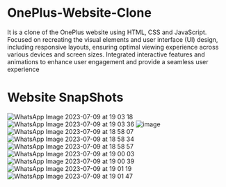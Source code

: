 # OnePlus-Website-Clone
It is a clone of the OnePlus website using HTML, CSS and JavaScript.
Focused on recreating the visual elements and user interface (UI) design, including responsive 
layouts, ensuring optimal viewing experience across various devices and screen sizes.
Integrated interactive features and animations to enhance user engagement and provide a seamless 
user experience

# Website SnapShots
![WhatsApp Image 2023-07-09 at 19 03 18](https://github.com/itspriyanshi/OnePlus-Website-Clone/assets/101289071/3336d6d0-dc1d-46df-bc29-44da33141959)
![WhatsApp Image 2023-07-09 at 19 03 36](https://github.com/itspriyanshi/OnePlus-Website-Clone/assets/101289071/3afa3578-2ae9-4904-bbc7-d3bf310af28d)
![image](https://github.com/itspriyanshi/OnePlus-Website-Clone/assets/101289071/989e69e9-cb01-4afd-88c9-86e285d2ba95)
![WhatsApp Image 2023-07-09 at 18 58 07](https://github.com/itspriyanshi/OnePlus-Website-Clone/assets/101289071/1f6c6f3e-ae1c-48d2-af5c-4cd2a9686766)
![WhatsApp Image 2023-07-09 at 18 58 34](https://github.com/itspriyanshi/OnePlus-Website-Clone/assets/101289071/ae08b960-3b9b-4790-956c-31ead757747a)
![WhatsApp Image 2023-07-09 at 18 58 57](https://github.com/itspriyanshi/OnePlus-Website-Clone/assets/101289071/563c29f5-43cb-4cbd-bb5c-bbd1425e6913)
![WhatsApp Image 2023-07-09 at 19 00 03](https://github.com/itspriyanshi/OnePlus-Website-Clone/assets/101289071/6073d2c1-a280-4772-a54c-c65e3c74a8d8)
![WhatsApp Image 2023-07-09 at 19 00 39](https://github.com/itspriyanshi/OnePlus-Website-Clone/assets/101289071/aabbd784-f5fc-4ca3-b2ef-a74d68b4b4b2)
![WhatsApp Image 2023-07-09 at 19 01 19](https://github.com/itspriyanshi/OnePlus-Website-Clone/assets/101289071/a057f5a1-bdbb-4a3e-b4f5-f6e217ddf736)
![WhatsApp Image 2023-07-09 at 19 01 47](https://github.com/itspriyanshi/OnePlus-Website-Clone/assets/101289071/0548f424-edfe-4d8b-9c7d-1b21dce5c8b4)

